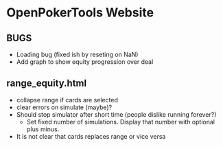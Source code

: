 # OpenPokerTools Website

## BUGS
* Loading bug (fixed ish by reseting on NaN)
* Add graph to show equity progression over deal


range_equity.html
---
* collapse range if cards are selected
* clear errors on simulate (maybe)?
* Should stop simulator after short time (people dislike running forever?)
    * Set fixed number of simulations. Display that number with optional plus minus.
* It is not clear that cards replaces range or vice versa
